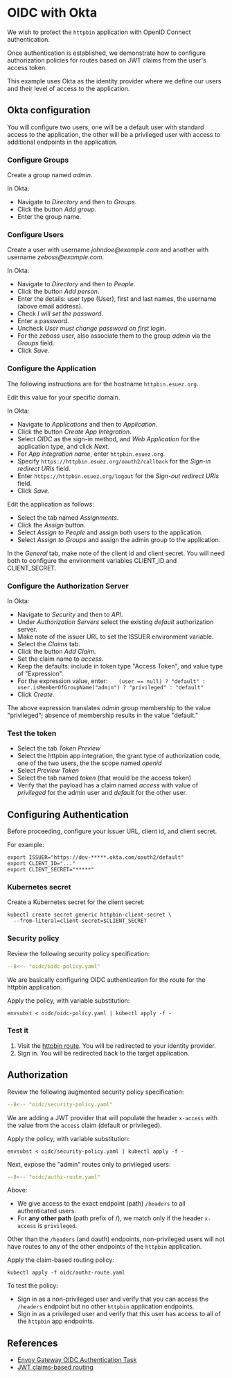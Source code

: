 # OIDC with Okta

We wish to protect the `httpbin` application with OpenID Connect authentication.

Once authentication is established, we demonstrate how to configure authorization policies for routes based on JWT claims from the user's access token.

This example uses Okta as the identity provider where we define our users and their level of access to the application.

## Okta configuration

You will configure two users, one will be a default user with standard access to the application, the other will be a privileged user with access to additional endpoints in the application.

### Configure Groups

Create a group named _admin_.

In Okta:

- Navigate to _Directory_ and then to _Groups_.
- Click the button _Add group_.
- Enter the group name.

### Configure Users

Create a user with username _johndoe@example.com_ and another with username _zeboss@example.com_.

In Okta:

- Navigate to _Directory_ and then to _People_.
- Click the button _Add person_.
- Enter the details:  user type (User), first and last names, the username (above email address).
- Check _I will set the password_.
- Enter a password.
- Uncheck _User must change password on first login_.
- For the _zeboss_ user, also associate them to the group _admin_ via the _Groups_ field.
- Click _Save_.

### Configure the Application

The following instructions are for the hostname `httpbin.esuez.org`.

Edit this value for your specific domain.

In Okta:

- Navigate to _Applications_ and then to _Application_.
- Click the button _Create App Integration_.
- Select _OIDC_ as the sign-in method, and _Web Application_ for the application type, and click _Next_.
- For _App integration name_, enter `httpbin.esuez.org`.
- Specify `https://httpbin.esuez.org/oauth2/callback` for the _Sign-in redirect URIs_ field.
- Enter `https://httpbin.esuez.org/logout` for the _Sign-out redirect URIs_ field.
- Click _Save_.

Edit the application as follows:

- Select the tab named _Assignments_.
- Click the _Assign_ button.
- Select _Assign to People_ and assign both users to the application.
- Select _Assign to Groups_ and assign the admin group to the application.

In the _General_ tab, make note of the client id and client secret.
You will need both to configure the environment variables CLIENT_ID and CLIENT_SECRET.

### Configure the Authorization Server

In Okta:

- Navigate to _Security_ and then to _API_.
- Under _Authorization Servers_ select the existing _default_ authorization server.
- Make note of the issuer URL to set the ISSUER environment variable.
- Select the _Claims_ tab.
- Click the button _Add Claim_.
- Set the claim name to _access_.
- Keep the defaults: include in token type "Access Token", and value type of "Expression".
- For the expression value, enter:  `	(user == null) ? "default" : user.isMemberOfGroupName("admin") ? "privileged" : "default"`
- Click _Create_.

The above expression translates _admin_ group membership to the value "privileged"; absence of membership results in the value "default."

### Test the token

- Select the tab _Token Preview_
- Select the httpbin app integration, the grant type of authorization code, one of the two users, the the scope named _openid_
- Select _Preview Token_
- Select the tab named _token_ (that would be the access token)
- Verify that the payload has a claim named _access_ with value of _privileged_ for the admin user and _default_ for the other user.

## Configuring Authentication

Before proceeding, configure your issuer URL, client id, and client secret.

For example:

```shell
export ISSUER="https://dev-*****.okta.com/oauth2/default"
export CLIENT_ID="..."
export CLIENT_SECRET="*****"
```

### Kubernetes secret

Create a Kubernetes secret for the client secret:

```shell
kubectl create secret generic httpbin-client-secret \
  --from-literal=client-secret=$CLIENT_SECRET
```

### Security policy

Review the following security policy specification:

```yaml linenums="1"
--8<-- "oidc/oidc-policy.yaml"
```

We are basically configuring OIDC authentication for the route for the httpbin application.

Apply the policy, with variable substitution:

```shell
envsubst < oidc/oidc-policy.yaml | kubectl apply -f -
```

### Test it

1. Visit the [httpbin route](https://httpbin.esuez.org/).
    You will be redirected to your identity provider.
1. Sign in.
    You will be redirected back to the target application.


## Authorization

Review the following augmented security policy specification:

```yaml linenums="1" hl_lines="19-30"
--8<-- "oidc/security-policy.yaml"
```

We are adding a JWT provider that will populate the header `x-access` with the value from the `access` claim (default or privileged).

Apply the policy, with variable substitution:

```shell
envsubst < oidc/security-policy.yaml | kubectl apply -f -
```

Next, expose the "admin" routes only to privileged users:

```yaml linenums="1"
--8<-- "oidc/authz-route.yaml"
```

Above:

- We give access to the exact endpoint (path) `/headers` to all authenticated users.
- For **any other path** (path prefix of /), we match only if the header `x-access` is `privileged`.

Other than the `/headers` (and oauth) endpoints, non-privileged users will not have routes to any of the other endpoints of the `httpbin` application.

Apply the claim-based routing policy:

```shell
kubectl apply -f oidc/authz-route.yaml
```

To test the policy:

- Sign in as a non-privileged user and verify that you can access the `/headers` endpoint but no other `httpbin` application endpoints.
- Sign in as a privileged user and verify that this user has access to all of the `httpbin` app endpoints.


## References

- [Envoy Gateway OIDC Authentication Task](https://gateway.envoyproxy.io/latest/tasks/security/oidc/)
- [JWT claims-based routing](https://gateway.envoyproxy.io/docs/tasks/traffic/http-routing/#jwt-claims-based-routing)
